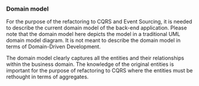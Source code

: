 ### Domain model

For the purpose of the refactoring to CQRS and Event Sourcing, it is needed to describe the current domain model of the back-end application. Please note that the domain model here depicts the model in a traditional UML domain model diagram. It is not meant to describe the domain model in terms of Domain-Driven Development. 

The domain model clearly captures all the entities and their relationships within the business domain. The knowledge of the original entities is important for the purpose of refactoring to CQRS where the entities must be rethought in terms of aggregates.